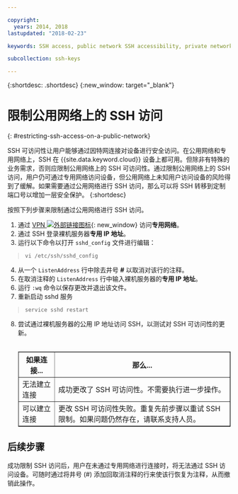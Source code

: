 ```yaml
---

copyright:
  years: 2014, 2018
lastupdated: "2018-02-23"

keywords: SSH access, public network SSH accessibility, private network

subcollection: ssh-keys

---
```


{:shortdesc: .shortdesc}
{:new_window: target="_blank"}

# 限制公用网络上的 SSH 访问
{: #restricting-ssh-access-on-a-public-network}

SSH 可访问性让用户能够通过因特网连接对设备进行安全访问。在公用网络和专用网络上，SSH 在 {{site.data.keyword.cloud}} 设备上都可用。但除非有特殊的业务需求，否则应限制公用网络上的 SSH 可访问性。通过限制公用网络上的 SSH 访问，用户仍可通过专用网络访问设备，但公用网络上未知用户访问设备的风险得到了缓解。如果需要通过公用网络进行 SSH 访问，那么可以将 SSH 转移到定制端口号以增加一层安全保护。
{:shortdesc}

按照下列步骤来限制通过公用网络进行 SSH 访问。
1. 通过 [VPN ![外部链接图标](../../icons/launch-glyph.svg "外部链接图标")](http://www.softlayer.com/vpn-access){: new_window} 访问**专用网络**。
2. 通过 SSH 登录裸机服务器**专用 IP 地址**。
3. 运行以下命令以打开 `sshd_config` 文件进行编辑：
  > `vi /etc/ssh/sshd_config`
4. 从一个 `ListenAddress` 行中除去井号 **#** 以取消对该行的注释。
5. 在取消注释的 `ListenAddress` 行中输入裸机服务器的**专用 IP 地址**。
6. 运行 `:wq` 命令以保存更改并退出该文件。
7. 重新启动 sshd 服务
  > `service sshd restart`
8. 尝试通过裸机服务器的公用 IP 地址访问 SSH，以测试对 SSH 可访问性的更新。<br><br><table border="1"><tr><th>如果连接...</th><th>那么...</th></tr><tr><td>无法建立连接</td><td>成功更改了 SSH 可访问性。不需要执行进一步操作。</td></tr><tr><td>可以建立连接</td><td>更改 SSH 可访问性失败。重复先前步骤以重试 SSH 限制。如果问题仍然存在，请联系支持人员。</td></tr></table>

## 后续步骤

成功限制 SSH 访问后，用户在未通过专用网络进行连接时，将无法通过 SSH 访问设备。可随时通过将井号 (#) 添加回取消注释的行来使该行恢复为注释，从而撤销此操作。

